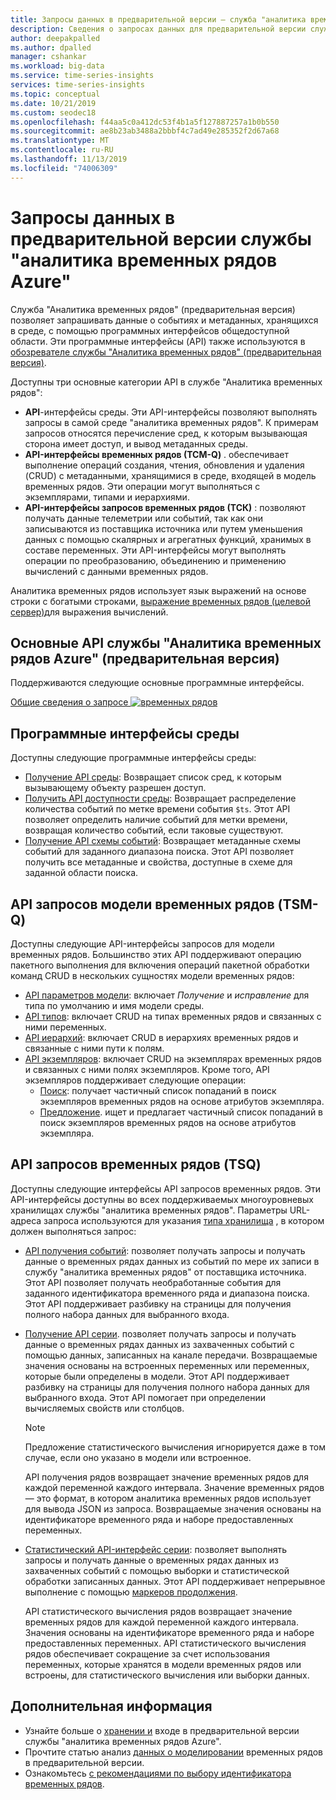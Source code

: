 ```yaml
---
title: Запросы данных в предварительной версии — служба "аналитика временных рядов Azure" | Документация Майкрософт
description: Сведения о запросах данных для предварительной версии службы "аналитика временных рядов Azure".
author: deepakpalled
ms.author: dpalled
manager: cshankar
ms.workload: big-data
ms.service: time-series-insights
services: time-series-insights
ms.topic: conceptual
ms.date: 10/21/2019
ms.custom: seodec18
ms.openlocfilehash: f44aa5c0a412dc53f4b1a5f127887257a1b0b550
ms.sourcegitcommit: ae8b23ab3488a2bbbf4c7ad49e285352f2d67a68
ms.translationtype: MT
ms.contentlocale: ru-RU
ms.lasthandoff: 11/13/2019
ms.locfileid: "74006309"
---
```

# <a name="data-querying-in-azure-time-series-insights-preview"></a>Запросы данных в предварительной версии службы "аналитика временных рядов Azure"

Служба "Аналитика временных рядов" (предварительная версия) позволяет запрашивать данные о событиях и метаданных, хранящихся в среде, с помощью программных интерфейсов общедоступной области. Эти программные интерфейсы (API) также используются в [обозревателе службы "Аналитика временных рядов" (предварительная версия)](./time-series-insights-update-explorer.md).

Доступны три основные категории API в службе "Аналитика временных рядов":

* **API**-интерфейсы среды. Эти API-интерфейсы позволяют выполнять запросы в самой среде "аналитика временных рядов". К примерам запросов относятся перечисление сред, к которым вызывающая сторона имеет доступ, и вывод метаданных среды.
* **API-интерфейсы временных рядов (ТСМ-Q)** . обеспечивает выполнение операций создания, чтения, обновления и удаления (CRUD) с метаданными, хранящимися в среде, входящей в модель временных рядов. Эти операции могут выполняться с экземплярами, типами и иерархиями.
* **API-интерфейсы запросов временных рядов (ТСК)** : позволяют получать данные телеметрии или событий, так как они записываются из поставщика источника или путем уменьшения данных с помощью скалярных и агрегатных функций, хранимых в составе переменных. Эти API-интерфейсы могут выполнять операции по преобразованию, объединению и применению вычислений с данными временных рядов.

Аналитика временных рядов использует язык выражений на основе строки с богатыми строками, [выражение временных рядов (целевой сервер)](https://docs.microsoft.com/rest/api/time-series-insights/preview-tsx)для выражения вычислений.

## <a name="azure-time-series-insights-preview-core-apis"></a>Основные API службы "Аналитика временных рядов Azure" (предварительная версия)

Поддерживаются следующие основные программные интерфейсы.

[Общие сведения о запросе ![временных рядов](media/v2-update-tsq/tsq.png)](media/v2-update-tsq/tsq.png#lightbox)

## <a name="environment-apis"></a>Программные интерфейсы среды

Доступны следующие программные интерфейсы среды:

* [Получение API среды](/rest/api/time-series-insights/management/environments/get): Возвращает список сред, к которым вызывающему объекту разрешен доступ.
* [Получить API доступности среды](/rest/api/time-series-insights/dataaccess(preview)/query/getavailability): Возвращает распределение количества событий по метке времени события `$ts`. Этот API позволяет определить наличие событий для метки времени, возвращая количество событий, если таковые существуют.
* [Получение API схемы событий](/rest/api/time-series-insights/dataaccess(preview)/query/geteventschema): Возвращает метаданные схемы событий для заданного диапазона поиска. Этот API позволяет получить все метаданные и свойства, доступные в схеме для заданной области поиска.

## <a name="time-series-model-query-tsm-q-apis"></a>API запросов модели временных рядов (TSM-Q)

Доступны следующие API-интерфейсы запросов для модели временных рядов. Большинство этих API поддерживают операцию пакетного выполнения для включения операций пакетной обработки команд CRUD в нескольких сущностях модели временных рядов:

* [API параметров модели](https://docs.microsoft.com/rest/api/time-series-insights/preview-model#model-settings-api): включает *Получение* и *исправление* для типа по умолчанию и имя модели среды.
* [API типов](https://docs.microsoft.com/rest/api/time-series-insights/preview-model#types-api): включает CRUD на типах временных рядов и связанных с ними переменных.
* [API иерархий](https://docs.microsoft.com/rest/api/time-series-insights/preview-model#hierarchies-api): включает CRUD в иерархиях временных рядов и связанные с ними пути к полям.
* [API экземпляров](https://docs.microsoft.com/rest/api/time-series-insights/preview-model#instances-api): включает CRUD на экземплярах временных рядов и связанных с ними полях экземпляров. Кроме того, API экземпляров поддерживает следующие операции:
  * [Поиск](https://docs.microsoft.com/rest/api/time-series-insights/dataaccess(preview)/timeseriesinstances/search): получает частичный список попаданий в поиск экземпляров временных рядов на основе атрибутов экземпляра.
  * [Предложение](https://docs.microsoft.com/rest/api/time-series-insights/dataaccess(preview)/timeseriesinstances/suggest). ищет и предлагает частичный список попаданий в поиск экземпляров временных рядов на основе атрибутов экземпляра.

## <a name="time-series-query-tsq-apis"></a>API запросов временных рядов (TSQ)

Доступны следующие интерфейсы API запросов временных рядов. Эти API-интерфейсы доступны во всех поддерживаемых многоуровневых хранилищах службы "аналитика временных рядов". Параметры URL-адреса запроса используются для указания [типа хранилища](https://docs.microsoft.com/rest/api/time-series-insights/dataaccess(preview)/query/execute#uri-parameters) , в котором должен выполняться запрос:

* [API получения событий](/rest/api/time-series-insights/dataaccess(preview)/query/execute#getevents): позволяет получать запросы и получать данные о временных рядах данных из событий по мере их записи в службу "аналитика временных рядов" от поставщика источника. Этот API позволяет получать необработанные события для заданного идентификатора временного ряда и диапазона поиска. Этот API поддерживает разбивку на страницы для получения полного набора данных для выбранного входа. 

* [Получение API серии](/rest/api/time-series-insights/dataaccess(preview)/query/execute#getseries). позволяет получать запросы и получать данные о временных рядах данных из захваченных событий с помощью данных, записанных на канале передачи. Возвращаемые значения основаны на встроенных переменных или переменных, которые были определены в модели. Этот API поддерживает разбивку на страницы для получения полного набора данных для выбранного входа. Этот API помогает при определении вычисляемых свойств или столбцов.

    >[!NOTE]
    > Предложение статистического вычисления игнорируется даже в том случае, если оно указано в модели или встроенное.

  API получения рядов возвращает значение временных рядов для каждой переменной каждого интервала. Значение временных рядов — это формат, в котором аналитика временных рядов использует для вывода JSON из запроса. Возвращаемые значения основаны на идентификаторе временного ряда и наборе предоставленных переменных.

* [Статистический API-интерфейс серии](/rest/api/time-series-insights/dataaccess(preview)/query/execute#aggregatevariable): позволяет выполнять запросы и получать данные о временных рядах данных из захваченных событий с помощью выборки и статистической обработки записанных данных. Этот API поддерживает непрерывное выполнение с помощью [маркеров продолжения](https://docs.microsoft.com/rest/api/time-series-insights/dataaccess(preview)/query/execute#queryresultpage).

  API статистического вычисления рядов возвращает значение временных рядов для каждой переменной каждого интервала. Значения основаны на идентификаторе временного ряда и наборе предоставленных переменных. API статистического вычисления рядов обеспечивает сокращение за счет использования переменных, которые хранятся в модели временных рядов или встроены, для статистического вычисления или выборки данных.

## <a name="next-steps"></a>Дополнительная информация

- Узнайте больше о [хранении и](./time-series-insights-update-storage-ingress.md) входе в предварительной версии службы "аналитика временных рядов Azure".
- Прочтите статью анализ [данных о моделировании](./time-series-insights-update-tsm.md) временных рядов в предварительной версии.
- Ознакомьтесь [с рекомендациями по выбору идентификатора временных рядов](./time-series-insights-update-how-to-id.md).
